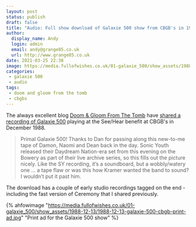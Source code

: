 ```yaml
---
layout: post
status: publish 
draft: false
title: "Audio: Full show download of Galaxie 500 show from CBGB's in 1988"
author:
  display_name: Andy
  login: admin
  email: andy@grange85.co.uk
  url: http://www.grange85.co.uk
date: 2021-03-25 22:38
image: https://media.fullofwishes.co.uk/01-galaxie_500/show_assets/1988-12-13/1988-12-13-galaxie-500-cbgb-print-ad.jpg
categories:
 - galaxie 500
 - audio
tags:
 - doom and gloom from the tomb
 - cbgbs
---
```


The always excellent blog [Doom & Gloom From The Tomb](https://doomandgloomfromthetomb.tumblr.com) have [shared a recording of Galaxie 500](https://doomandgloomfromthetomb.tumblr.com/post/631328815608659968) playing at the See/Hear benefit at CBGB's in December 1988.

> Primal Galaxie 500! Thanks to Dan for passing along this new-to-me tape of Damon, Naomi and Dean back in the day. Sonic Youth released their Daydream Nation-era set from this evening on the Bowery as part of their live archive series, so this fills out the picture nicely. Like the SY recording, it’s a soundboard, but a wobbly/watery one … a tape flaw or was this how Kramer wanted the band to sound? I wouldn’t put it past him.

<!--more-->

The download has a couple of early studio recordings tagged on the end - including the fast version of Ceremony that I shared previously.

{% ahfowimage "https://media.fullofwishes.co.uk/01-galaxie_500/show_assets/1988-12-13/1988-12-13-galaxie-500-cbgb-print-ad.jpg" "Print ad for the Galaxie 500 show" %}


